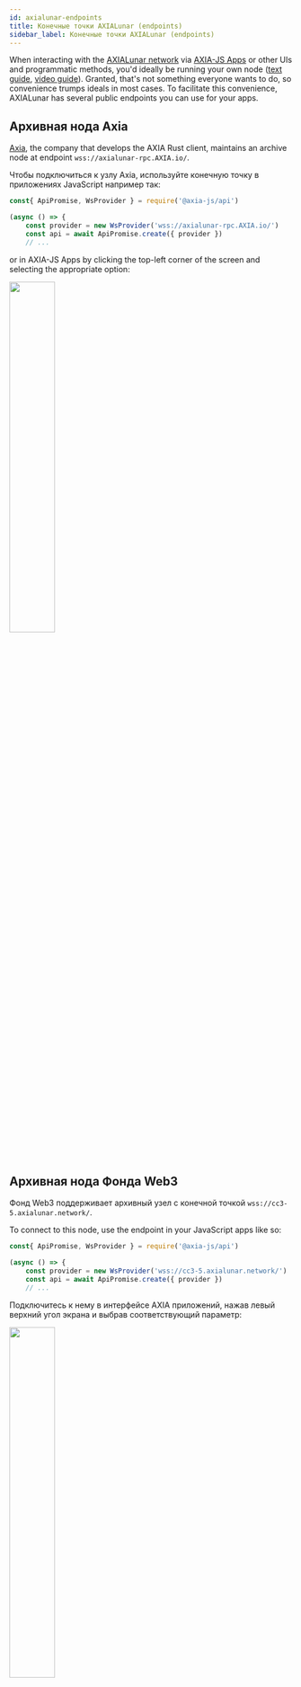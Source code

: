 ```yaml
---
id: axialunar-endpoints
title: Конечные точки AXIALunar (endpoints)
sidebar_label: Конечные точки AXIALunar (endpoints)
---
```


When interacting with the [AXIALunar network](https://axialunar.network) via [AXIA-JS Apps](https://AXIA.js.org/apps) or other UIs and programmatic methods, you'd ideally be running your own node ([text guide](maintain-sync), [video guide](https://www.youtube.com/watch?v=31DdfcxbAVs)). Granted, that's not something everyone wants to do, so convenience trumps ideals in most cases. To facilitate this convenience, AXIALunar has several public endpoints you can use for your apps.

## Архивная нода Axia

[Axia](https://axia.io), the company that develops the AXIA Rust client, maintains an archive node at endpoint `wss://axialunar-rpc.AXIA.io/`.

Чтобы подключиться к узлу Axia, используйте конечную точку в приложениях JavaScript например так:

```javascript
const{ ApiPromise, WsProvider } = require('@axia-js/api')

(async () => {
    const provider = new WsProvider('wss://axialunar-rpc.AXIA.io/')
    const api = await ApiPromise.create({ provider })
    // ...
```

or in AXIA-JS Apps by clicking the top-left corner of the screen and selecting the appropriate option:

<img src="/img/endpoints/axialunar_endpoint_axia.png" width=40% />

## Архивная нода Фонда Web3

Фонд Web3 поддерживает архивный узел с конечной точкой `wss://cc3-5.axialunar.network/`.

To connect to this node, use the endpoint in your JavaScript apps like so:

```javascript
const{ ApiPromise, WsProvider } = require('@axia-js/api')

(async () => {
    const provider = new WsProvider('wss://cc3-5.axialunar.network/')
    const api = await ApiPromise.create({ provider })
    // ...
```

Подключитесь к нему в интерфейсе AXIA приложений, нажав левый верхний угол экрана и выбрав соответствующий параметр:

<img src="/img/endpoints/axialunar_endpoint_web3.png" width=40% />
